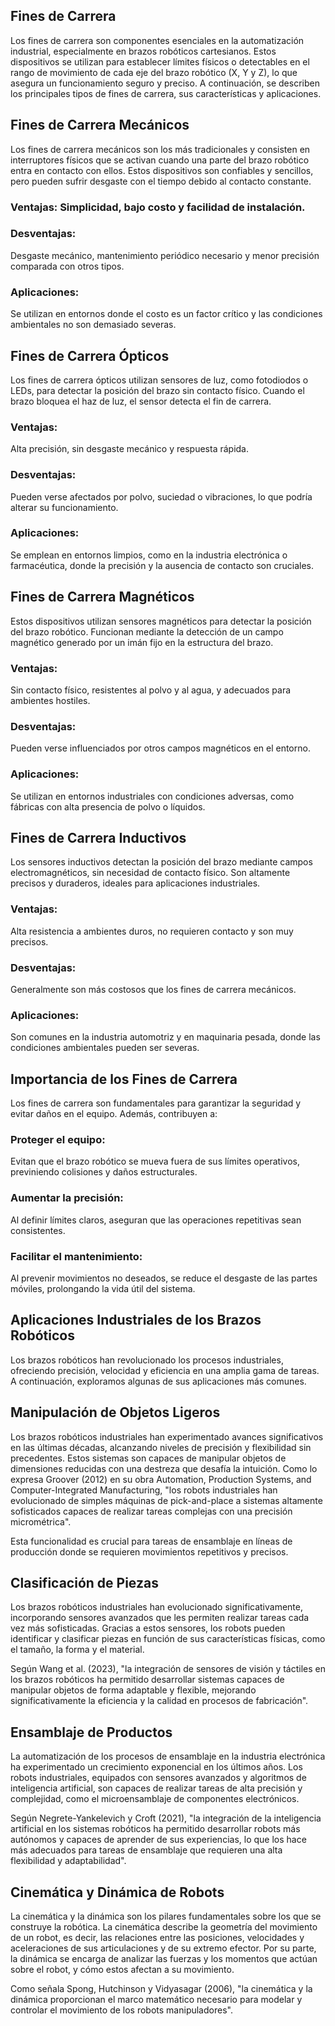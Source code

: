 ## Fines de Carrera

Los fines de carrera son componentes esenciales en la automatización industrial, especialmente en brazos robóticos cartesianos. Estos dispositivos se utilizan para establecer límites físicos o detectables en el rango de movimiento de cada eje del brazo robótico (X, Y y Z), lo que asegura un funcionamiento seguro y preciso. A continuación, se describen los principales tipos de fines de carrera, sus características y aplicaciones.

## Fines de Carrera Mecánicos

Los fines de carrera mecánicos son los más tradicionales y consisten en interruptores físicos que se activan cuando una parte del brazo robótico entra en contacto con ellos. Estos dispositivos son confiables y sencillos, pero pueden sufrir desgaste con el tiempo debido al contacto constante.

### Ventajas: Simplicidad, bajo costo y facilidad de instalación.

### Desventajas: 
Desgaste mecánico, mantenimiento periódico necesario y menor precisión comparada con otros tipos.

### Aplicaciones: 
Se utilizan en entornos donde el costo es un factor crítico y las condiciones ambientales no son demasiado severas.

## Fines de Carrera Ópticos

Los fines de carrera ópticos utilizan sensores de luz, como fotodiodos o LEDs, para detectar la posición del brazo sin contacto físico. Cuando el brazo bloquea el haz de luz, el sensor detecta el fin de carrera.

### Ventajas: 
Alta precisión, sin desgaste mecánico y respuesta rápida.

### Desventajas: 
Pueden verse afectados por polvo, suciedad o vibraciones, lo que podría alterar su funcionamiento.

### Aplicaciones:
Se emplean en entornos limpios, como en la industria electrónica o farmacéutica, donde la precisión y la ausencia de contacto son cruciales.

## Fines de Carrera Magnéticos

Estos dispositivos utilizan sensores magnéticos para detectar la posición del brazo robótico. Funcionan mediante la detección de un campo magnético generado por un imán fijo en la estructura del brazo.

### Ventajas:
Sin contacto físico, resistentes al polvo y al agua, y adecuados para ambientes hostiles.

### Desventajas: 
Pueden verse influenciados por otros campos magnéticos en el entorno.

### Aplicaciones: 
Se utilizan en entornos industriales con condiciones adversas, como fábricas con alta presencia de polvo o líquidos.

## Fines de Carrera Inductivos

Los sensores inductivos detectan la posición del brazo mediante campos electromagnéticos, sin necesidad de contacto físico. Son altamente precisos y duraderos, ideales para aplicaciones industriales.

### Ventajas: 
Alta resistencia a ambientes duros, no requieren contacto y son muy precisos.

### Desventajas: 
Generalmente son más costosos que los fines de carrera mecánicos.

### Aplicaciones: 
Son comunes en la industria automotriz y en maquinaria pesada, donde las condiciones ambientales pueden ser severas.

## Importancia de los Fines de Carrera

Los fines de carrera son fundamentales para garantizar la seguridad y evitar daños en el equipo. Además, contribuyen a:

### Proteger el equipo: 
Evitan que el brazo robótico se mueva fuera de sus límites operativos, previniendo colisiones y daños estructurales.

### Aumentar la precisión:
Al definir límites claros, aseguran que las operaciones repetitivas sean consistentes.

### Facilitar el mantenimiento:
Al prevenir movimientos no deseados, se reduce el desgaste de las partes móviles, prolongando la vida útil del sistema.

## Aplicaciones Industriales de los Brazos Robóticos

Los brazos robóticos han revolucionado los procesos industriales, ofreciendo precisión, velocidad y eficiencia en una amplia gama de tareas. A continuación, exploramos algunas de sus aplicaciones más comunes.

## Manipulación de Objetos Ligeros

Los brazos robóticos industriales han experimentado avances significativos en las últimas décadas, alcanzando niveles de precisión y flexibilidad sin precedentes. Estos sistemas son capaces de manipular objetos de dimensiones reducidas con una destreza que desafía la intuición. Como lo expresa Groover (2012) en su obra Automation, Production Systems, and Computer-Integrated Manufacturing, "los robots industriales han evolucionado de simples máquinas de pick-and-place a sistemas altamente sofisticados capaces de realizar tareas complejas con una precisión micrométrica".

Esta funcionalidad es crucial para tareas de ensamblaje en líneas de producción donde se requieren movimientos repetitivos y precisos.

## Clasificación de Piezas

Los brazos robóticos industriales han evolucionado significativamente, incorporando sensores avanzados que les permiten realizar tareas cada vez más sofisticadas. Gracias a estos sensores, los robots pueden identificar y clasificar piezas en función de sus características físicas, como el tamaño, la forma y el material.

Según Wang et al. (2023), "la integración de sensores de visión y táctiles en los brazos robóticos ha permitido desarrollar sistemas capaces de manipular objetos de forma adaptable y flexible, mejorando significativamente la eficiencia y la calidad en procesos de fabricación".

## Ensamblaje de Productos

La automatización de los procesos de ensamblaje en la industria electrónica ha experimentado un crecimiento exponencial en los últimos años. Los robots industriales, equipados con sensores avanzados y algoritmos de inteligencia artificial, son capaces de realizar tareas de alta precisión y complejidad, como el microensamblaje de componentes electrónicos.

Según Negrete-Yankelevich y Croft (2021), "la integración de la inteligencia artificial en los sistemas robóticos ha permitido desarrollar robots más autónomos y capaces de aprender de sus experiencias, lo que los hace más adecuados para tareas de ensamblaje que requieren una alta flexibilidad y adaptabilidad".

## Cinemática y Dinámica de Robots

La cinemática y la dinámica son los pilares fundamentales sobre los que se construye la robótica. La cinemática describe la geometría del movimiento de un robot, es decir, las relaciones entre las posiciones, velocidades y aceleraciones de sus articulaciones y de su extremo efector. Por su parte, la dinámica se encarga de analizar las fuerzas y los momentos que actúan sobre el robot, y cómo estos afectan a su movimiento.

Como señala Spong, Hutchinson y Vidyasagar (2006), "la cinemática y la dinámica proporcionan el marco matemático necesario para modelar y controlar el movimiento de los robots manipuladores".
